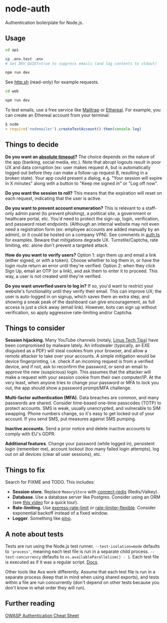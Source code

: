 # node-auth

Authentication boilerplate for Node.js.

## Usage

```sh
cd api

cp .env.test .env
# Set DEV_QUIET=true to suppress emails (and log contents to stdout)

npm run dev
```

See [http.sh](./api/http.sh) (read-only) for example requests.

```sh
cd web

npm run dev
```

To test emails, use a free service like [Mailtrap](https://mailtrap.io/) or [Ethereal](https://ethereal.email/). For example, you can create an Ethereal account from your terminal:

```js
$ node
> require('nodemailer').createTestAccount().then(console.log)
```

## Things to decide

**Do you want an [absolute timeout](https://cheatsheetseries.owasp.org/cheatsheets/Session_Management_Cheat_Sheet.html#absolute-timeout)?** The choice depends on the nature of the app (banking, social media, etc.). Note that abrupt logouts result in poor UX and data corruption (ex: user makes request A, but is automatically logged out before they can make a follow-up request B, resulting in a broken state). Your app could present a dialog, e.g. "Your session will expire in X minutes" along with a button to "Keep me signed in" or "Log off now".

**Do you want the session to roll?** This means that the expiration will reset on each request, indicating that the user is active.

**Do you want to prevent account enumeration?** This is relevant to a staff-only admin panel (to prevent phishing), a political site, a government or heathcare portal, etc. You'd need to protect the sign-up, login, verification, and password reset endpoints. (Although an internal website may not even need a registration form (ex: employee accounts are added manually by an admin), or it could be hosted on a company VPN). See comments in [auth.ts](./api/src/routes/auth.ts) for examples. Beware that mitigations degrade UX. Turnstile/Captcha, rate limiting, etc. alone don't prevent a targeted attack.

**How do you want to verify users?** Option 1: sign them up and email a link (either signed, or with a token). Choose whether to log them in, or have the login route return an error until they're verified. Option 2: when they click Sign Up, email an OTP (or a link), and ask them to enter it to proceed. This way, a user is not created until they're verified.

**Do you want unverfied users to log in?** If so, you'd want to restrict your website's functionality until they verify their email. This can improve UX; the user is auto-logged in on signup, which saves them an extra step, and showing a sneak peak of the dashboard can give encouragement, as full access is just a click away (email link). However, bots can sign up without verification, so apply aggressive rate-limiting and/or Captcha.

## Things to consider

**Session hijacking.** Many YouTube channels (notaly, [Linus Tech Tips](https://youtu.be/yGXaAWbzl5A)) have been compromised by malware lately. An infostealer (typically, an EXE disguised as a PDF) will steal cookies from your browser, and allow a remote attacker to take over your accounts. A simple mitigation would be device fingerprinting, i.e. check if an incoming request is from a verified device, and if not, ask to reconfirm the password, or send an email to approve the new (suspicious) login. This assumes that the attacker will make a request with your session cookie from their own computer/IP. At the very least, when anyone tries to change your password or MFA to lock you out, the app should show a password prompt/MFA challenge.

**Multi-factor authentication (MFA).** Data breaches are common, and many passwords are shared. Consider time-based one-time passcodes (TOTP) to protect accounts. SMS is weak, usually unencrypted, and vulnerable to SIM swapping. Phone numbers change, so it's easy to get locked out of your account. If you send SMS, put measures against SMS pumping.

**Inactive accounts.** Send a prior notice and delete inactive accounts to comply with EU's GDPR.

**Additional features**. Change your password (while logged in), persistent login (remember me), account lockout (too many failed login attempts), log out on all devices (clear all user sessions), etc.

## Things to fix

Search for FIXME and TODO. This includes:

- **Session store.** Replace `MemoryStore` with [connect-redis](https://www.npmjs.com/package/connect-redis) (Redis/Valkey).
- **Database**. Use a database server like Postgres. Consider using an ORM (see [this video](https://youtu.be/4QN1BzxF8wM) for a quick tour).
- **Rate-limiting.** Use [express-rate-limit](https://www.npmjs.com/package/express-rate-limit) or [rate-limiter-flexible](https://www.npmjs.com/package/rate-limiter-flexible). Consider exponential backoff instead of a fixed window.
- **Logger**. Something like [pino](https://www.npmjs.com/package/pino).

## A note about tests

Tests are run using the Node.js test runner. `--test-isolation=mode` defaults to `'process'`, meaning each test file is run in a separate child process. `--test-concurrency` defaults to `os.availableParallelism() - 1`. Each test file is executed as if it was a regular script. [Docs](https://nodejs.org/api/test.html#test-runner-execution-model).

Other tools like Ava work differently. Assume that each test file is run in a separate process (keep that in mind when using shared exports), and tests within a file are run concurrently (don't depend on other tests because you don't know in what order they will run).

## Further reading

[OWASP Authentication Cheat Sheet](https://cheatsheetseries.owasp.org/cheatsheets/Authentication_Cheat_Sheet.html)
